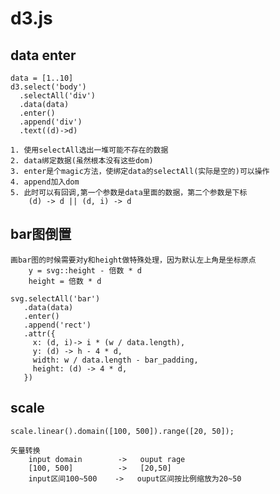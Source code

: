 d3.js
===

data enter
---
    data = [1..10]
    d3.select('body')
      .selectAll('div')
      .data(data)
      .enter()
      .append('div')
      .text((d)->d)

    1. 使用selectAll选出一堆可能不存在的数据
    2. data绑定数据(虽然根本没有这些dom)
    3. enter是个magic方法，使绑定data的selectAll(实际是空的)可以操作
    4. append加入dom
    5. 此时可以有回调,第一个参数是data里面的数据，第二个参数是下标
        (d) -> d || (d, i) -> d

bar图倒置
---
    画bar图的时候需要对y和height做特殊处理，因为默认左上角是坐标原点
        y = svg::height - 倍数 * d
        height = 倍数 * d

    svg.selectAll('bar')
       .data(data)
       .enter()
       .append('rect')
       .attr({
         x: (d, i)-> i * (w / data.length),
         y: (d) -> h - 4 * d,
         width: w / data.length - bar_padding,
         height: (d) -> 4 * d,
       })

scale
---
    scale.linear().domain([100, 500]).range([20, 50]);

    矢量转换
        input domain        ->   ouput rage
        [100, 500]          ->   [20,50]
        input区间100~500    ->   ouput区间按比例缩放为20~50

